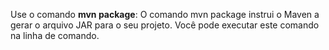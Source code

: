 Use o comando **mvn package**: 
O comando mvn package instrui o Maven a gerar o arquivo JAR para o seu projeto. Você pode executar este comando na linha de comando.
